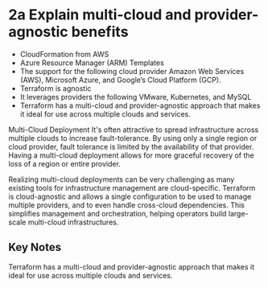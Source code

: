 # 2a Explain multi-cloud and provider-agnostic benefits

* CloudFormation from AWS
* Azure Resource Manager (ARM) Templates
* The support for the following cloud provider Amazon Web Services (AWS), Microsoft Azure, and Google’s Cloud Platform (GCP).
* Terraform is agnostic
* It leverages providers the following VMware, Kubernetes, and MySQL
* Terraform has a multi-cloud and provider-agnostic approach that makes it ideal for use across multiple clouds and services.

Multi-Cloud Deployment
It's often attractive to spread infrastructure across multiple clouds to increase fault-tolerance. By using only a single region or cloud provider, fault tolerance is limited by the availability of that provider. Having a multi-cloud deployment allows for more graceful recovery of the loss of a region or entire provider.

Realizing multi-cloud deployments can be very challenging as many existing tools for infrastructure management are cloud-specific. Terraform is cloud-agnostic and allows a single configuration to be used to manage multiple providers, and to even handle cross-cloud dependencies. This simplifies management and orchestration, helping operators build large-scale multi-cloud infrastructures.

## Key Notes
Terraform has a multi-cloud and
provider-agnostic approach that makes it ideal for use across multiple clouds and services.